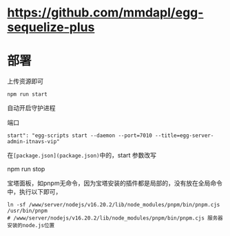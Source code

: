 

# https://github.com/mmdapl/egg-sequelize-plus

# 部署
上传资源即可
```shell
npm run start
```
自动开启守护进程

端口
```shell
start": "egg-scripts start --daemon --port=7010 --title=egg-server-admin-itnavs-vip"
```

在`[package.json](package.json)`中的，start 参数改写 

npm run stop


宝塔面板，如pnpm无命令，因为宝塔安装的插件都是局部的，没有放在全局命令中，执行以下即可，
```shell
ln -sf /www/server/nodejs/v16.20.2/lib/node_modules/pnpm/bin/pnpm.cjs /usr/bin/pnpm
# /www/server/nodejs/v16.20.2/lib/node_modules/pnpm/bin/pnpm.cjs 服务器安装的node.js位置
```

